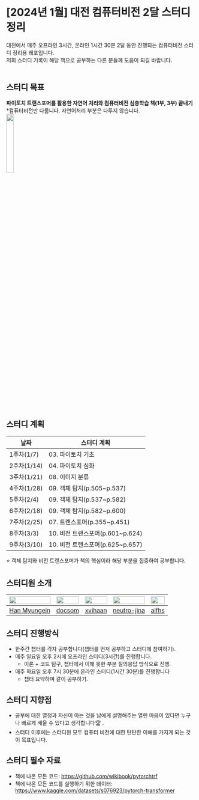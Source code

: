 # [2024년 1월] 대전 컴퓨터비전 2달 스터디 정리
대전에서 매주 오프라인 3시간, 온라인 1시간 30분 2달 동안 진행되는 컴퓨터비전 스터디 정리용 레포입니다.   
저희 스터디 기록이 해당 책으로 공부하는 다른 분들께 도움이 되길 바랍니다.</br></br>

      
## 스터디 목표
**파이토치 트랜스포머를 활용한 자연어 처리와 컴퓨터비전 심층학습 책(1부, 3부) 끝내기**   
*컴퓨터비전만 다룹니다. 자연어처리 부분은 다루지 않습니다.         
<img src="https://github.com/hanmyu/computervision_transformer_pytorch/assets/157959298/ab649751-28b5-48e1-b5d6-6677bb63a453" width="20%"></img>
</br>

       
## 스터디 계획
| 날짜 | 스터디 계획 |
| --- | --- |
| 1주차(1/7)  | 03. 파이토치 기초 |
| 2주차(1/14) | 04. 파이토치 심화 |
| 3주차(1/21) | 08. 이미지 분류 |
| 4주차(1/28) | 09. 객체 탐지(p.505~p.537) |
| 5주차(2/4) | 09. 객체 탐지(p.537~p.582) |
| 6주차(2/18) | 09. 객체 탐지(p.582~p.600) |
| 7주차(2/25) | 07. 트랜스포머(p.355~p.451) |
| 8주차(3/3) | 10. 비전 트랜스포머(p.601~p.624) |
| 9주차(3/10) | 10. 비전 트랜스포머(p.625~p.657) |    

⭐ 객체 탐지와 비전 트랜스포머가 책의 핵심이라 해당 부분을 집중하여 공부합니다.     


## 스터디원 소개
| [<img src="https://github.com/hanmyu.png" width="100%;"/>](https://github.com/hanmyu) | [<img src="https://github.com/docsom.png" width="100%;"/>](https://github.com/docsom) | [<img src="https://github.com/xvihaan.png" width="100%;"/>](https://github.com/xvihaan) | [<img src="https://github.com/neutro-jina.png" width="100%;"/>](https://github.com/neutro-jina) | [<img src="https://github.com/alfhs.png" width="100%;"/>](https://github.com/alfhs) |
| --- | --- | --- | --- | --- |
| <div align="center">[Han Myungein](https://github.com/hanmyu)</div> | <div align="center">[docsom](https://github.com/docsom)</div> | <div align="center">[xvihaan](https://github.com/xvihaan)</div> | <div align="center">[neutro-jina](https://github.com/neutro-jina)</div> | <div align="center">[alfhs](https://github.com/alfhs)</div> |
       
## 스터디 진행방식
- 한주간 챕터를 각자 공부합니다(챕터를 먼저 공부하고 스터디에 참여하기).
- 매주 일요일 오후 2시에 오프라인 스터디(3시간)를 진행합니다.
    - 이론 + 코드 탐구, 챕터에서 이해 못한 부분 질의응답 방식으로 진행.
- 매주 화요일 오후 7시 30분에 온라인 스터디(1시간 30분)를 진행합니다
    - 챕터 요약하며 같이 공부하기.


## 스터디 지향점
- 공부에 대한 열정과 자신이 아는 것을 남에게 설명해주는 열린 마음이 있다면 누구나 빠르게 배울 수 있다고 생각합니다🏆 .
- 스터디 이후에는 스터디원 모두 컴퓨터 비전에 대한 탄탄한 이해를 가지게 되는 것이 목표입니다.     


## 스터디 필수 자료
- 책에 나온 모든 코드: https://github.com/wikibook/pytorchtrf       
- 책에 나온 모든 코드를 실행하기 위한 데이터: https://www.kaggle.com/datasets/s076923/pytorch-transformer
